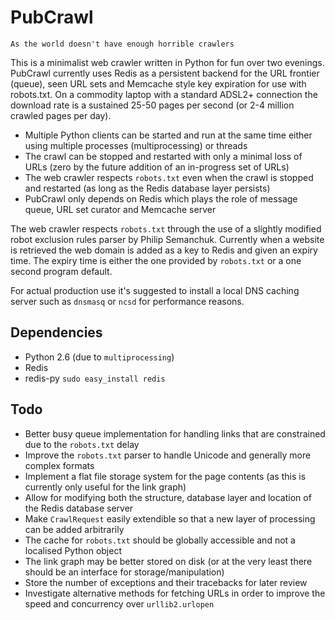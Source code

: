 PubCrawl
========
`As the world doesn't have enough horrible crawlers`

This is a minimalist web crawler written in Python for fun over two evenings. PubCrawl currently uses Redis as a persistent backend for the URL frontier (queue), seen URL sets and Memcache style key expiration for use with robots.txt. On a commodity laptop with a standard ADSL2+ connection the download rate is a sustained 25-50 pages per second (or 2-4 million crawled pages per day).

- Multiple Python clients can be started and run at the same time either using multiple processes (multiprocessing) or threads
- The crawl can be stopped and restarted with only a minimal loss of URLs (zero by the future addition of an in-progress set of URLs)
- The web crawler respects `robots.txt` even when the crawl is stopped and restarted (as long as the Redis database layer persists)
- PubCrawl only depends on Redis which plays the role of message queue, URL set curator and Memcache server

The web crawler respects `robots.txt` through the use of a slightly modified robot exclusion rules parser by Philip Semanchuk. Currently when a website is retrieved the web domain is added as a key to Redis and given an expiry time. The expiry time is either the one provided by `robots.txt` or a one second program default.

For actual production use it's suggested to install a local DNS caching server such as `dnsmasq` or `ncsd` for performance reasons.

## Dependencies

- Python 2.6 (due to `multiprocessing`)
- Redis
- redis-py `sudo easy_install redis`

## Todo

- Better busy queue implementation for handling links that are constrained due to the `robots.txt` delay
- Improve the `robots.txt` parser to handle Unicode and generally more complex formats
- Implement a flat file storage system for the page contents (as this is currently only useful for the link graph)
- Allow for modifying both the structure, database layer and location of the Redis database server
- Make `CrawlRequest` easily extendible so that a new layer of processing can be added arbitrarily
- The cache for `robots.txt` should be globally accessible and not a localised Python object
- The link graph may be better stored on disk (or at the very least there should be an interface for storage/manipulation)
- Store the number of exceptions and their tracebacks for later review
- Investigate alternative methods for fetching URLs in order to improve the speed and concurrency over `urllib2.urlopen`
